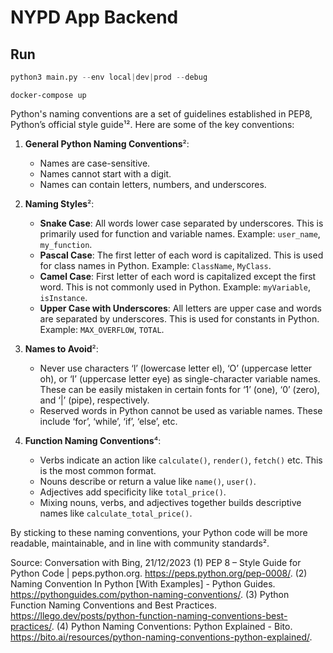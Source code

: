 # NYPD App Backend

## Run

```python
python3 main.py --env local|dev|prod --debug
```

```docker
docker-compose up
```




Python's naming conventions are a set of guidelines established in PEP8, Python’s official style guide¹². Here are some of the key conventions:

1. **General Python Naming Conventions**²:
    - Names are case-sensitive.
    - Names cannot start with a digit.
    - Names can contain letters, numbers, and underscores.

2. **Naming Styles**²:
    - **Snake Case**: All words lower case separated by underscores. This is primarily used for function and variable names. Example: `user_name`, `my_function`.
    - **Pascal Case**: The first letter of each word is capitalized. This is used for class names in Python. Example: `ClassName`, `MyClass`.
    - **Camel Case**: First letter of each word is capitalized except the first word. This is not commonly used in Python. Example: `myVariable`, `isInstance`.
    - **Upper Case with Underscores**: All letters are upper case and words are separated by underscores. This is used for constants in Python. Example: `MAX_OVERFLOW`, `TOTAL`.

3. **Names to Avoid**²:
    - Never use characters ‘l’ (lowercase letter el), ‘O’ (uppercase letter oh), or ‘I’ (uppercase letter eye) as single-character variable names. These can be easily mistaken in certain fonts for ‘1’ (one), ‘0’ (zero), and ‘|’ (pipe), respectively.
    - Reserved words in Python cannot be used as variable names. These include ‘for’, ‘while’, ‘if’, ‘else’, etc.

4. **Function Naming Conventions**⁴:
    - Verbs indicate an action like `calculate()`, `render()`, `fetch()` etc. This is the most common format.
    - Nouns describe or return a value like `name()`, `user()`.
    - Adjectives add specificity like `total_price()`.
    - Mixing nouns, verbs, and adjectives together builds descriptive names like `calculate_total_price()`.

By sticking to these naming conventions, your Python code will be more readable, maintainable, and in line with community standards².

Source: Conversation with Bing, 21/12/2023
(1) PEP 8 – Style Guide for Python Code | peps.python.org. https://peps.python.org/pep-0008/.
(2) Naming Convention In Python [With Examples] - Python Guides. https://pythonguides.com/python-naming-conventions/.
(3) Python Function Naming Conventions and Best Practices. https://llego.dev/posts/python-function-naming-conventions-best-practices/.
(4) Python Naming Conventions: Python Explained - Bito. https://bito.ai/resources/python-naming-conventions-python-explained/.
